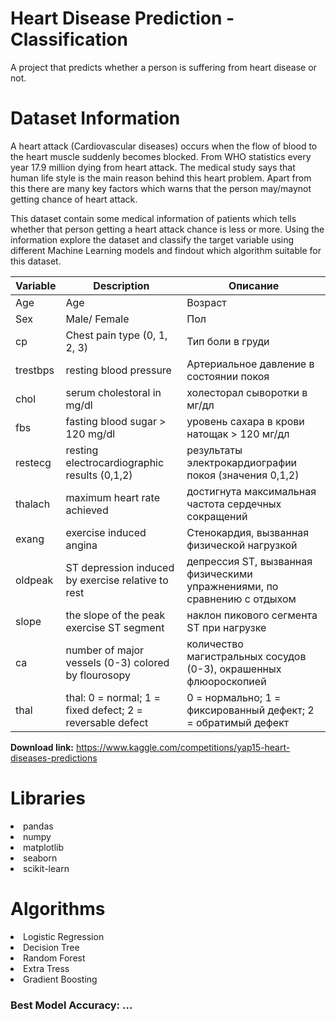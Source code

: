 # Heart Disease Prediction - Classification

A project that predicts whether a person is suffering from heart disease or not.
# Dataset Information

   A heart attack (Cardiovascular diseases) occurs when the flow of blood to the heart muscle suddenly becomes blocked. From WHO statistics every year 17.9 million dying from heart attack. The medical study says that human life style is the main reason behind this heart problem. Apart from this there are many key factors which warns that the person may/maynot getting chance of heart attack.

   This dataset contain some medical information of patients which tells whether that person getting a heart attack chance is less or more. Using the information explore the dataset and classify the target variable using different Machine Learning models and findout which algorithm suitable for this dataset.
   
Variable | Description | Описание
----------|------------|-------------
Age | Age | Возраст
Sex | Male/ Female | Пол
cp | Chest pain type (0, 1, 2, 3)| Тип боли в груди
trestbps  | resting blood pressure | Артериальное давление в состоянии покоя
chol  | serum cholestoral in mg/dl | холесторал сыворотки в мг/дл
fbs| fasting blood sugar > 120 mg/dl | уровень сахара в крови натощак > 120 мг/дл
restecg | resting electrocardiographic results (0,1,2) | результаты электрокардиографии покоя (значения 0,1,2)
thalach | maximum heart rate achieved  | достигнута максимальная частота сердечных сокращений
exang | exercise induced angina | Стенокардия, вызванная физической нагрузкой
oldpeak | ST depression induced by exercise relative to rest | депрессия ST, вызванная физическими упражнениями, по сравнению с отдыхом
slope | the slope of the peak exercise ST segment | наклон пикового сегмента ST при нагрузке
ca | number of major vessels (0-3) colored by flourosopy | количество магистральных сосудов (0-3), окрашенных флюороскопией
thal | thal: 0 = normal; 1 = fixed defect; 2 = reversable defect | 0 = нормально; 1 = фиксированный дефект; 2 = обратимый дефект

**Download link:** https://www.kaggle.com/competitions/yap15-heart-diseases-predictions

# Libraries

<li>pandas
<li>numpy
<li>matplotlib
<li>seaborn
<li>scikit-learn

# Algorithms

<li>Logistic Regression
<li>Decision Tree
<li>Random Forest
<li>Extra Tress
<li>Gradient Boosting
  
### **Best Model Accuracy:** ...